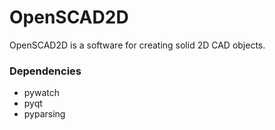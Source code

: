 OpenSCAD2D
==========

OpenSCAD2D is a software for creating solid 2D CAD objects.

### Dependencies

* pywatch
* pyqt
* pyparsing
